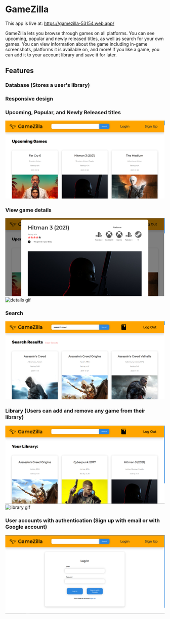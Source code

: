 # GameZilla

This app is live at: https://gamezilla-53154.web.app/

GameZilla lets you browse through games on all platforms. You can see upcoming, popular and newly released titles, as well as search for your own games. You can view information about the game including in-game screenshots, platforms it is available on, and more! If you like a game, you can add it to your account library and save it for later.

## Features

### Database (Stores a user's library)

### Responsive design

### Upcoming, Popular, and Newly Released titles

![homepage screenshot](/screenshots/home.png)

### View game details

![details screenshot](/screenshots/details.png)
![details gif](/screenshots/details.gif)

### Search

![search screenshot](/screenshots/search.png)

### Library (Users can add and remove any game from their library)

![library screenshot](/screenshots/library.png)
![library gif](/screenshots/library.gif)

### User accounts with authentication (Sign up with email or with Google account)

![login screenshot](/screenshots/login.png)
